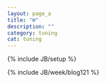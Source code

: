 ```yaml
---
layout: page_a
title: "W"
description: ""
category: tuning
cat: tuning
---
```

{% include JB/setup %}



{% include JB/week/blog121 %}